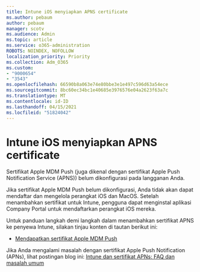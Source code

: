 ```yaml
---
title: Intune iOS menyiapkan APNS certificate
ms.author: pebaum
author: pebaum
manager: scotv
ms.audience: Admin
ms.topic: article
ms.service: o365-administration
ROBOTS: NOINDEX, NOFOLLOW
localization_priority: Priority
ms.collection: Adm_O365
ms.custom:
- "9000654"
- "3543"
ms.openlocfilehash: 66590b8a063e74e80bbe3e1e497c596d63a54ece
ms.sourcegitcommit: 8bc60ec34bc1e40685e3976576e04a2623f63a7c
ms.translationtype: MT
ms.contentlocale: id-ID
ms.lasthandoff: 04/15/2021
ms.locfileid: "51824042"
---
```

# <a name="intune-ios-set-up-apns-certificate"></a>Intune iOS menyiapkan APNS certificate

Sertifikat Apple MDM Push (juga dikenal dengan sertifikat Apple Push Notification Service (APNS)) belum dikonfigurasi pada langganan Anda.

Jika sertifikat Apple MDM Push belum dikonfigurasi, Anda tidak akan dapat mendaftar dan mengelola perangkat iOS dan MacOS. Setelah menambahkan sertifikat untuk Intune, pengguna dapat menginstal aplikasi Company Portal untuk mendaftarkan perangkat iOS mereka.

Untuk panduan langkah demi langkah dalam menambahkan sertifikat APNS ke penyewa Intune, silakan tinjau konten di tautan berikut ini:

- [Mendapatkan sertifikat Apple MDM Push](https://docs.microsoft.com/mem/intune/enrollment/apple-mdm-push-certificate-get)

Jika Anda mengalami masalah dengan sertifikat Apple Push Notification (APNs), lihat postingan blog ini: [Intune dan sertifikat APNs: FAQ dan masalah umum](https://techcommunity.microsoft.com/t5/Intune-Customer-Success/Intune-and-the-APNs-certificate-FAQ-and-common-issues/ba-p/280121)

